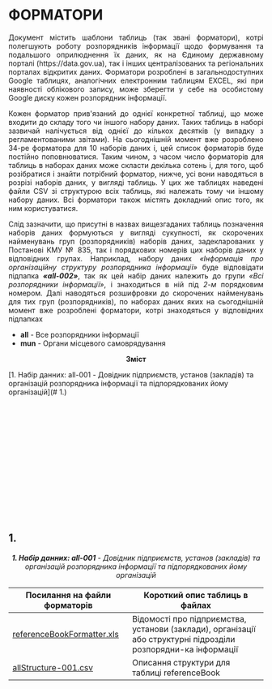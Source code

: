 # ФОРМАТОРИ
<p align="justify">Документ містить шаблони таблиць (так звані форматори), котрі полегшують роботу розпорядників інформації щодо формування та подальшого оприлюднення їх даних, як на Єдиному державному порталі (https://data.gov.ua), так і інших централізованих та регіональних порталах відкритих даних. Форматори розроблені в загальнодоступних Google таблицях, аналогічних електронним таблицям EXCEL, які при наявності облікового запису, може зберегти у себе на особистому Google диску кожен розпорядник інформації.</p>
<p align="justify">Кожен форматор прив'язаний до однієї конкретної таблиці, що може входити до складу того чи іншого набору даних. Таких таблиць в наборі зазвичай налічується від однієї до кількох десятків (у випадку з регламентованими звітами). На сьогоднішній момент вже розроблено 34-ре форматора для 10 наборів даних і, цей список форматорів буде постійно поповнюватися. Таким чином, з часом число форматорів для таблиць в наборах даних може скласти декілька сотень і, для того, щоб розібратися і знайти потрібний форматор, нижче, усі вони наводяться в розрізі наборів даних, у вигляді таблиць. У цих же таблицях наведені файли CSV зі структурою всіх таблиць, які належать тому чи іншому набору даних. Всі форматори також містять докладний опис того, як ним користуватися.</p>
<p align="justify">Слід зазначити, що присутні в назвах вищезгаданих таблиць позначення наборів даних формуються у вигляді сукупності, як скорочених найменувань груп (розпорядників) наборів даних, задекларованих у Постанові КМУ № 835, так і порядкових номерів цих наборів даних у відповідних групах. Наприклад, набору даних <i>«Інформація про організаційну структуру розпорядника інформації»</i> буде відповідати підпапка <i><b>«all-002»</b></i>, так як цей набір даних належить до групи <i>«Всі розпорядники інформації»</i>, і знаходиться в ній під <i>2-м</i> порядковим номером. Далі наводяться розшифровки до скорочених найменувань для тих груп (розпорядників), по наборах даних яких на сьогоднішній момент вже розроблені форматори, котрі знаходяться у відповідних підпапках</p>

- <b>all</b> - Все розпорядники інформації
-	<b>mun</b> - Органи місцевого самоврядування

<p align="center"><strong>Зміст</strong></p>

[1. Набір данних: all-001 - Довідник підприємств, установ (закладів) та організацій розпорядника інформації та підпорядкованих йому організацій](# 1.)
<br>
<br>
<br>
<br>
<br>
<br>
<br>
<br>
<br>
<br>
<br>
<br>
<br>
<br>
<br>
## 1.

<p align="center"><i><b>1. Набір данних: all-001</b> - Довідник підприємств, установ (закладів) та організацій розпорядника інформації та підпорядкованих йому організацій</i></p>

| Посилання на файли форматорів | Короткий опис таблиць в файлах |
| ------ | ------ |
| [referenceBookFormatter.xls](https://docs.google.com/spreadsheets/d/1eAh-_koPnNYcVyWxoHeREJ2RriofUHrei-H5EnkQ82Q/edit?usp=sharing) | Відомості про підприємства, установи (заклади), організації або структурні підрозділи розпорядни-ка інформації |
| [allStructure-001.csv]( https://drive.google.com/file/d/1Ed_nrsFjcmQ8Lx2Epkm9WKpQ9Su4yKbP/view?usp=sharing) | Описання структури для таблиці referenceBook |

